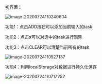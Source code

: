 初界面：

![image-20200724110249604](C:\Users\95293\AppData\Roaming\Typora\typora-user-images\image-20200724110249604.png)

功能1：点击ADD按钮可以添加当前输入的task

功能2：点击**x**可以对选中的task进行删除

功能3：点击CLEAR可以清楚当前所有的task

![image-20200724110527137](C:\Users\95293\AppData\Roaming\Typora\typora-user-images\image-20200724110527137.png)

功能4：利用localStorage对数据进行持久化保存

![image-20200724110717252](C:\Users\95293\AppData\Roaming\Typora\typora-user-images\image-20200724110717252.png)